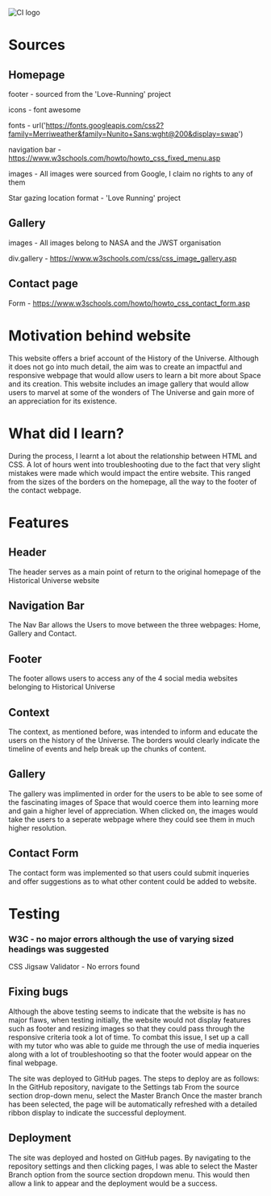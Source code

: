 ![CI logo](https://codeinstitute.s3.amazonaws.com/fullstack/ci_logo_small.png)

# Sources

## Homepage

footer - sourced from the 'Love-Running' project

icons - font awesome

fonts - url('https://fonts.googleapis.com/css2?family=Merriweather&family=Nunito+Sans:wght@200&display=swap')

navigation bar - https://www.w3schools.com/howto/howto_css_fixed_menu.asp

images - All images were sourced from Google, I claim no rights to any of them

Star gazing location format - 'Love Running' project

## Gallery

images - All images belong to NASA and the JWST organisation

div.gallery - https://www.w3schools.com/css/css_image_gallery.asp

## Contact page

Form - https://www.w3schools.com/howto/howto_css_contact_form.asp

# Motivation behind website

This website offers a brief account of the History of the Universe. Although it does not go into much detail, the aim was to create an impactful and responsive webpage that would allow users to learn a bit more about Space and its creation. This website includes an image gallery that would allow users to marvel at some of the wonders of The Universe and gain more of an appreciation for its existence.

# What did I learn?

During the process, I learnt a lot about the relationship between HTML and CSS. A lot of hours went into troubleshooting due to the fact that very slight mistakes were made which would impact the entire website. This ranged from the sizes of the borders on the homepage, all the way to the footer of the contact webpage. 

# Features

## Header

The header serves as a main point of return to the original homepage of the Historical Universe website

## Navigation Bar

The Nav Bar allows the Users to move between the three webpages: Home, Gallery and Contact. 

## Footer

The footer allows users to access any of the 4 social media websites belonging to Historical Universe

## Context

The context, as mentioned before, was intended to inform and educate the users on the history of the Universe. The borders would clearly indicate the timeline of events and help break up the chunks of content. 



## Gallery

The gallery was implimented in order for the users to be able to see some of the fascinating images of Space that would coerce them into learning more and gain a higher level of appreciation. When clicked on, the images would take the users to a seperate webpage where they could see them in much higher resolution. 

## Contact Form

The contact form was implemented so that users could submit inqueries and offer suggestions as to what other content could be added to website. 

# Testing

### W3C - no major errors although the use of varying sized headings was suggested
CSS Jigsaw Validator - No errors found

## Fixing bugs

Although the above testing seems to indicate that the website is has no major flaws, when testing initially, the website would not display features such as footer and resizing images so that they could pass through the responsive criteria took a lot of time. To combat this issue, I set up a call with my tutor who was able to guide me through the use of media inqueries along with a lot of troubleshooting so that the footer would appear on the final webpage. 

The site was deployed to GitHub pages. The steps to deploy are as follows:
In the GitHub repository, navigate to the Settings tab
From the source section drop-down menu, select the Master Branch
Once the master branch has been selected, the page will be automatically refreshed with a detailed ribbon display to indicate the successful deployment.

## Deployment

The site was deployed and hosted on GitHub pages. By navigating to the repository settings and then clicking pages, I was able to select the Master Branch option from the source section dropdown menu. This would then allow a link to appear and the deployment would be a success. 
